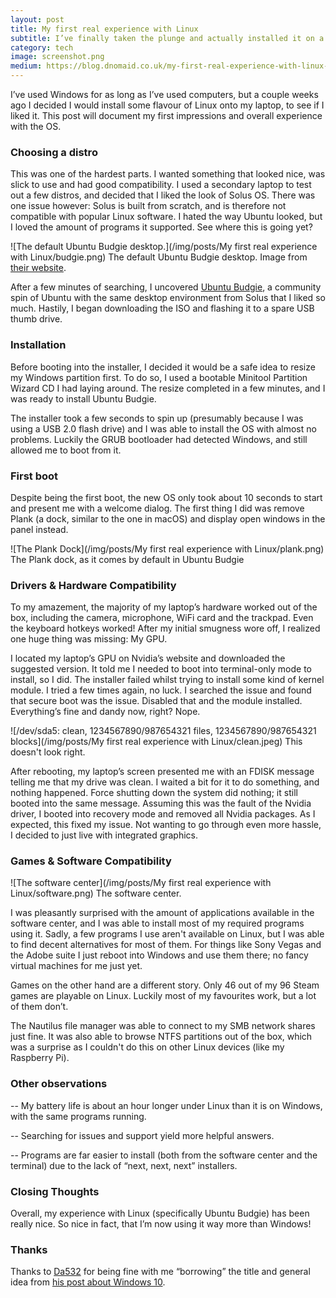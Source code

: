 ```yaml
---
layout: post
title: My first real experience with Linux
subtitle: I’ve finally taken the plunge and actually installed it on a primary system.
category: tech
image: screenshot.png
medium: https://blog.dnomaid.co.uk/my-first-real-experience-with-linux-1be8ffcb782b
---
```


I’ve used Windows for as long as I’ve used computers, but a couple weeks ago I decided I would install some flavour of Linux onto my laptop, to see if I liked it. This post will document my first impressions and overall experience with the OS.

### Choosing a distro
This was one of the hardest parts. I wanted something that looked nice, was slick to use and had good compatibility. I used a secondary laptop to test out a few distros, and decided that I liked the look of Solus OS. There was one issue however: Solus is built from scratch, and is therefore not compatible with popular Linux software. I hated the way Ubuntu looked, but I loved the amount of programs it supported. See where this is going yet?

![The default Ubuntu Budgie desktop.](/img/posts/My first real experience with Linux/budgie.png)
<span class="image-caption">The default Ubuntu Budgie desktop. Image from <a href="https://ubuntubudgie.org/">their website</a>.</span>

After a few minutes of searching, I uncovered [Ubuntu Budgie](https://ubuntubudgie.org/), a community spin of Ubuntu with the same desktop environment from Solus that I liked so much. Hastily, I began downloading the ISO and flashing it to a spare USB thumb drive.

### Installation
Before booting into the installer, I decided it would be a safe idea to resize my Windows partition first. To do so, I used a bootable Minitool Partition Wizard CD I had laying around. The resize completed in a few minutes, and I was ready to install Ubuntu Budgie.


The installer took a few seconds to spin up (presumably because I was using a USB 2.0 flash drive) and I was able to install the OS with almost no problems. Luckily the GRUB bootloader had detected Windows, and still allowed me to boot from it.


### First boot
Despite being the first boot, the new OS only took about 10 seconds to start and present me with a welcome dialog. The first thing I did was remove Plank (a dock, similar to the one in macOS) and display open windows in the panel instead.


![The Plank Dock](/img/posts/My first real experience with Linux/plank.png)
<span class="image-caption">The Plank dock, as it comes by default in Ubuntu Budgie</span>

### Drivers & Hardware Compatibility
To my amazement, the majority of my laptop’s hardware worked out of the box, including the camera, microphone, WiFi card and the trackpad. Even the keyboard hotkeys worked! After my initial smugness wore off, I realized one huge thing was missing: My GPU.


I located my laptop’s GPU on Nvidia’s website and downloaded the suggested version. It told me I needed to boot into terminal-only mode to install, so I did. The installer failed whilst trying to install some kind of kernel module. I tried a few times again, no luck. I searched the issue and found that secure boot was the issue. Disabled that and the module installed. Everything’s fine and dandy now, right? Nope.

![/dev/sda5: clean, 1234567890/987654321 files, 1234567890/987654321 blocks](/img/posts/My first real experience with Linux/clean.jpeg)
<span class="image-caption">This doesn't look right.</span>

After rebooting, my laptop’s screen presented me with an FDISK message telling me that my drive was clean. I waited a bit for it to do something, and nothing happened. Force shutting down the system did nothing; it still booted into the same message. Assuming this was the fault of the Nvidia driver, I booted into recovery mode and removed all Nvidia packages. As I expected, this fixed my issue. Not wanting to go through even more hassle, I decided to just live with integrated graphics.

### Games & Software Compatibility
![The software center](/img/posts/My first real experience with Linux/software.png)
<span class="image-caption">The software center.</span>

I was pleasantly surprised with the amount of applications available in the software center, and I was able to install most of my required programs using it. Sadly, a few programs I use aren't available on Linux, but I was able to find decent alternatives for most of them. For things like Sony Vegas and the Adobe suite I just reboot into Windows and use them there; no fancy virtual machines for me just yet.

Games on the other hand are a different story. Only 46 out of my 96 Steam games are playable on Linux. Luckily most of my favourites work, but a lot of them don’t.

The Nautilus file manager was able to connect to my SMB network shares just fine. It was also able to browse NTFS partitions out of the box, which was a surprise as I couldn't do this on other Linux devices (like my Raspberry Pi).


### Other observations
-- My battery life is about an hour longer under Linux than it is on Windows, with the same programs running.


-- Searching for issues and support yield more helpful answers.


-- Programs are far easier to install (both from the software center and the terminal) due to the lack of “next, next, next” installers.

### Closing Thoughts
Overall, my experience with Linux (specifically Ubuntu Budgie) has been really nice. So nice in fact, that I’m now using it way more than Windows!

### Thanks
Thanks to [Da532](https://da532.com) for being fine with me “borrowing” the title and general idea from [his post about Windows 10](https://medium.com/da532/my-first-real-experience-with-windows-10-12ae412928a6).
